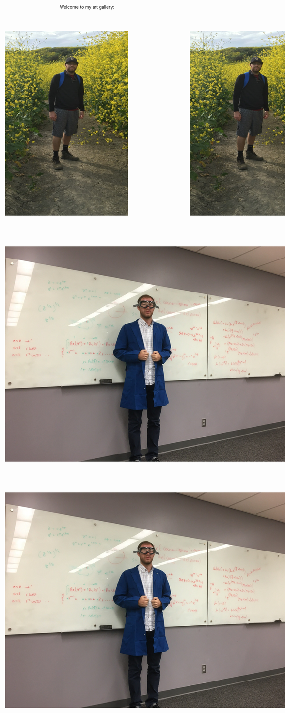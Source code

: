 Welcome to my art gallery:
<br>
<br>
<br>

<img style="position:absolute; TOP:150px; LEFT:50px; WIDTH:400px; HEIGHT:600px" SRC="jackpic3.jpg">
<img style="position:absolute; TOP:150px; LEFT:650px; WIDTH:400px; HEIGHT:600px" SRC="jackpic3.jpg">

<br>
<br>
<br>
<br>
<br>
<br>
<br>
<br>
<br>
<br>
<br>
<br>
<br>
<br>
<br>
<br>
<br>
<br>
<br>
<br>
<br>
<br>
<br>
<br>
<br>
<br>
<br>
<br>
<br>
<br>
<br>
<br>

<img style="position:absolute; TOP:850px; LEFT:50px; WIDTH:1550px; HEIGHT:700px" SRC="jackpic6.jpg">

<br>
<br>
<br>
<br>
<br>
<br>
<br>
<br>
<br>
<br>
<br>
<br>
<br>
<br>
<br>
<br>
<br>
<br>
<br>
<br>
<br>
<br>

<img style="position:absolute; TOP:1650px; LEFT:50px; WIDTH:1550px; HEIGHT:700px" SRC="jackpic6.jpg">

<br>
<br>
<br>
<br>
<br>
<br>
<br>
<br>
<br>
<br>
<br>
<br>
<br>
<br>
<br>
<br>
<br>
<br>
<br>
<br>
<br>
<br>

[Home](./)
